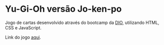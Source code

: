 # Yu-Gi-Oh versão Jo-ken-po 
Jogo de cartas desenvolvido através do bootcamp da [DIO](https://www.dio.me/), utilizando HTML, CSS e JavaScript. 

Link do jogo [aqui](). 
